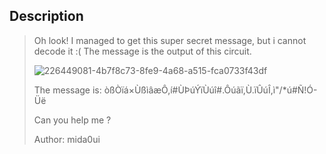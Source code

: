 ## Description

>Oh look! I managed to get this super secret message, but i cannot decode it :( The message is the output of this circuit.
>
>![226449081-4b7f8c73-8fe9-4a68-a515-fca0733f43df](https://user-images.githubusercontent.com/68945305/227240203-d0370ac5-878c-4283-8604-d0ca57514d69.png)
>
>The message is: òßÒïá×ÙßìâæÔ,í#ÙÞúÝïÙúî#.Ôúãï,Ù.ïÛúÎ,ì"/*ú#Ñ!Ó-Üë
>
>Can you help me ?
>
>Author: mida0ui

